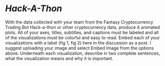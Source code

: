 # ***Hack-A-Thon***

With the data collected with your team from the Fantasy Cryptocurrency Trading Bot Hack-a-thon or other cryptocurrency data, produce 4 animated plots. All of your axes, titles, subtitles, and captions must be labeled and all of the visualizations must be colorful and easy to read. Embed each of your visualizations with a label (fig 1, fig 2) here in the discussion as a post. I suggest uploading your image and select Embed Image from the options above. Underneath each visualization, describe in two complete sentences, what the visualization means and why it is important.
